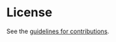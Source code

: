 # License

See the
[guidelines for contributions](https://github.com/VMatrix1900/draft-service-metadata-in-BGP-LS/blob/main/CONTRIBUTING.md).
